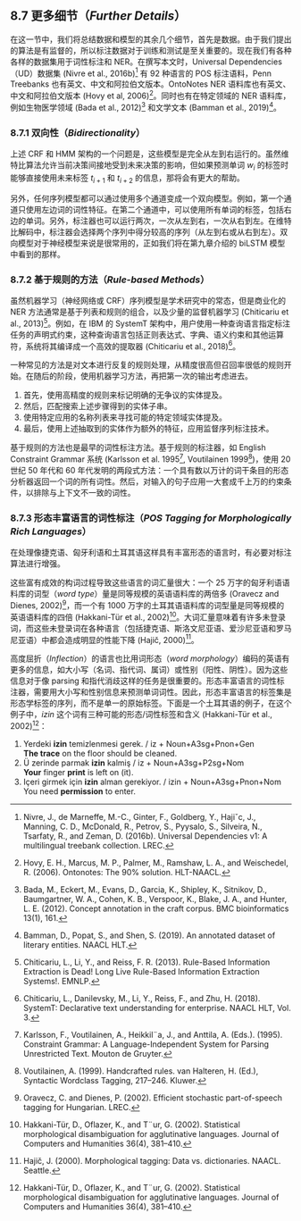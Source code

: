 ## 8.7 更多细节（*Further Details*）

在这一节中，我们将总结数据和模型的其余几个细节，首先是数据。由于我们提出的算法是有监督的，所以标注数据对于训练和测试是至关重要的。现在我们有各种各样的数据集用于词性标注和 NER。在撰写本文时，Universal Dependencies（UD）数据集 (Nivre et al., 2016b)[^1] 有 92 种语言的 POS 标注语料，Penn Treebanks 也有英文、中文和阿拉伯文版本。OntoNotes NER 语料库也有英文、中文和阿拉伯文版本 (Hovy et al, 2006)[^2]。同时也有在特定领域的 NER 语料库，例如生物医学领域 (Bada et al., 2012)[^3] 和文学文本 (Bamman et al., 2019)[^4]。

### 8.7.1 双向性（*Bidirectionality*）

上述 CRF 和 HMM 架构的一个问题是，这些模型是完全从左到右运行的。虽然维特比算法允许当前决策间接地受到未来决策的影响，但如果预测单词 $w_i$ 的标签时能够直接使用未来标签 $t_{i+1}$ 和 $t_{i+2}$ 的信息，那将会有更大的帮助。

另外，任何序列模型都可以通过使用多个通道变成一个双向模型。例如，第一个通道只使用左边词的词性特征。在第二个通道中，可以使用所有单词的标签，包括右边的单词。另外，标注器也可以运行两次，一次从左到右，一次从右到左。在维特比解码中，标注器会选择两个序列中得分较高的序列（从左到右或从右到左）。双向模型对于神经模型来说是很常用的，正如我们将在第九章介绍的 biLSTM 模型中看到的那样。

### 8.7.2 基于规则的方法（*Rule-based Methods*）

虽然机器学习（神经网络或 CRF）序列模型是学术研究中的常态，但是商业化的 NER 方法通常是基于列表和规则的组合，以及少量的监督机器学习 (Chiticariu et al., 2013)[^5]。例如，在 IBM 的 SystemT 架构中，用户使用一种查询语言指定标注任务的声明式约束，这种查询语言包括正则表达式、字典、语义约束和其他运算符，系统将其编译成一个高效的提取器 (Chiticariu et al., 2018)[^6]。

一种常见的方法是对文本进行反复的规则处理，从精度很高但召回率很低的规则开始。在随后的阶段，使用机器学习方法，再把第一次的输出考虑进去。

1. 首先，使用高精度的规则来标记明确的无争议的实体提及。
2. 然后，匹配搜索上述步骤得到的实体子串。
3. 使用特定应用的名称列表来寻找可能的特定领域实体提及。
4. 最后，使用上述抽取到的实体作为额外的特征，应用监督序列标注技术。

基于规则的方法也是最早的词性标注方法。基于规则的标注器，如 English Constraint Grammar 系统 (Karlsson et al. 1995[^7], Voutilainen 1999[^8])，使用 20 世纪 50 年代和 60 年代发明的两段式方法：一个具有数以万计的词干条目的形态分析器返回一个词的所有词性。然后，对输入的句子应用一大套成千上万的约束条件，以排除与上下文不一致的词性。

### 8.7.3 形态丰富语言的词性标注（*POS Tagging for Morphologically Rich Languages*）

在处理像捷克语、匈牙利语和土耳其语这样具有丰富形态的语言时，有必要对标注算法进行增强。

这些富有成效的构词过程导致这些语言的词汇量很大：一个 25 万字的匈牙利语语料库的词型（*word type*）量是同等规模的英语语料库的两倍多 (Oravecz and Dienes, 2002)[^9]，而一个有 1000 万字的土耳其语语料库的词型量是同等规模的英语语料库的四倍 (Hakkani-Tür et al., 2002)[^10]。大词汇量意味着有许多未登录词，而这些未登录词在各种语言（包括捷克语、斯洛文尼亚语、爱沙尼亚语和罗马尼亚语）中都会造成明显的性能下降 (Hajič, 2000)[^11]。

高度屈折（*Inflection*）的语言也比用词形态（*word morphology*）编码的英语有更多的信息，如大小写（名词、指代词、属词）或性别（阳性、阴性）。因为这些信息对于像 parsing 和指代消歧这样的任务是很重要的。形态丰富语言的词性标注器，需要用大小写和性别信息来预测单词词性。因此，形态丰富语言的标签集是形态学标签的序列，而不是单一的原始标签。下面是一个土耳其语的例子，在这个例子中，*izin* 这个词有三种可能的形态/词性标签和含义 (Hakkani-Tür et al., 2002)[^10]：

1. Yerdeki **izin** temizlenmesi gerek. / iz + Noun+A3sg+Pnon+Gen  
   **The trace** on the floor should be cleaned.
2. Ü zerinde parmak **izin** kalmiş / iz + Noun+A3sg+P2sg+Nom  
   **Your** finger **print** is left on (it).
3. Içeri girmek için **izin** alman gerekiyor. / izin + Noun+A3sg+Pnon+Nom  
   You need **permission** to enter.


[^1]: Nivre, J., de Marneffe, M.-C., Ginter, F., Goldberg, Y., Hajiˇc, J., Manning, C. D., McDonald, R., Petrov, S., Pyysalo, S., Silveira, N., Tsarfaty, R., and Zeman, D. (2016b). Universal Dependencies v1: A multilingual treebank collection. LREC.  
[^2]: Hovy, E. H., Marcus, M. P., Palmer, M., Ramshaw, L. A., and Weischedel, R. (2006). Ontonotes: The 90% solution. HLT-NAACL.  
[^3]: Bada, M., Eckert, M., Evans, D., Garcia, K., Shipley, K., Sitnikov, D., Baumgartner, W. A., Cohen, K. B., Verspoor, K., Blake, J. A., and Hunter, L. E. (2012). Concept annotation in the craft corpus. BMC bioinformatics 13(1), 161.  
[^4]: Bamman, D., Popat, S., and Shen, S. (2019). An annotated dataset of literary entities. NAACL HLT.  
[^5]: Chiticariu, L., Li, Y., and Reiss, F. R. (2013). Rule-Based Information Extraction is Dead! Long Live Rule-Based Information Extraction Systems!. EMNLP.  
[^6]: Chiticariu, L., Danilevsky, M., Li, Y., Reiss, F., and Zhu, H. (2018). SystemT: Declarative text understanding for enterprise. NAACL HLT, Vol. 3.  
[^7]: Karlsson, F., Voutilainen, A., Heikkil¨a, J., and Anttila, A. (Eds.). (1995). Constraint Grammar: A Language-Independent System for Parsing Unrestricted Text. Mouton de Gruyter.  
[^8]: Voutilainen, A. (1999). Handcrafted rules. van Halteren, H. (Ed.), Syntactic Wordclass Tagging, 217–246. Kluwer.  
[^9]: Oravecz, C. and Dienes, P. (2002). Efficient stochastic part-of-speech tagging for Hungarian. LREC.  
[^10]: Hakkani-Tür, D., Oflazer, K., and T¨ur, G. (2002). Statistical morphological disambiguation for agglutinative languages. Journal of Computers and Humanities 36(4), 381–410.
[^11]: Hajič, J. (2000). Morphological tagging: Data vs. dictionaries. NAACL. Seattle.

